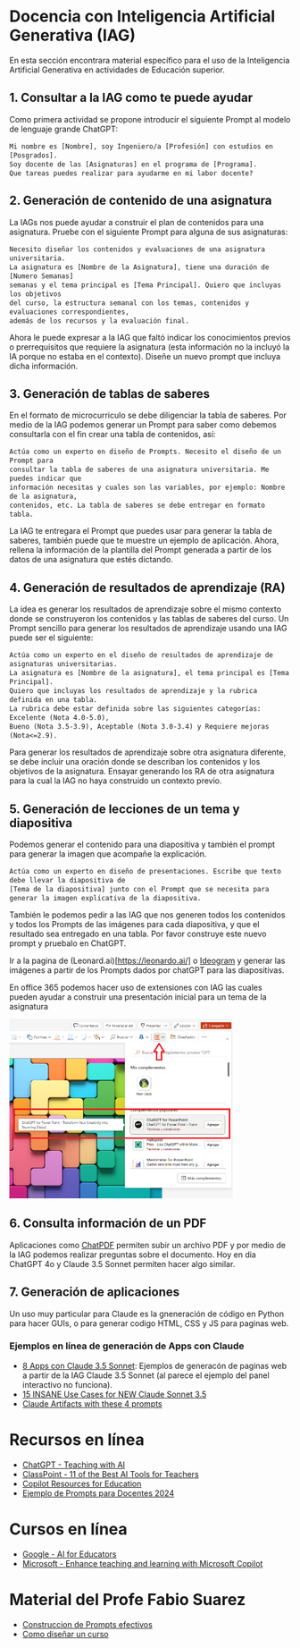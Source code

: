 # Docencia con Inteligencia Artificial Generativa (IAG)
En esta sección encontrara material específico para el uso de la Inteligencia Artificial Generativa en actividades de Educación superior.

## 1. Consultar a la IAG como te puede ayudar
Como primera actividad se propone introducir el siguiente Prompt al modelo de lenguaje grande ChatGPT:

```
Mi nombre es [Nombre], soy Ingeniero/a [Profesión] con estudios en [Posgrados].
Soy docente de las [Asignaturas] en el programa de [Programa].
Que tareas puedes realizar para ayudarme en mi labor docente?
```

## 2. Generación de contenido de una asignatura
La IAGs  nos puede ayudar a construir el plan de contenidos para una asignatura. Pruebe con el siguiente Prompt para alguna de sus asignaturas:

```
Necesito diseñar los contenidos y evaluaciones de una asignatura universitaria.
La asignatura es [Nombre de la Asignatura], tiene una duración de [Numero Semanas]
semanas y el tema principal es [Tema Principal]. Quiero que incluyas los objetivos
del curso, la estructura semanal con los temas, contenidos y evaluaciones correspondientes,
además de los recursos y la evaluación final.
```

Ahora le puede expresar a la IAG que faltó indicar los conocimientos previos o prerrequisitos que requiere la asignatura (esta información no la incluyó la IA porque no estaba en el contexto). Diseñe un nuevo prompt que incluya dicha información. 

## 3. Generación de tablas de saberes
En el formato de microcurriculo se debe diligenciar la tabla de saberes. Por medio de la IAG podemos generar un Prompt para saber como debemos consultarla con el fin crear una tabla de contenidos, así:

```
Actúa como un experto en diseño de Prompts. Necesito el diseño de un Prompt para
consultar la tabla de saberes de una asignatura universitaria. Me puedes indicar que
información necesitas y cuales son las variables, por ejemplo: Nombre de la asignatura,
contenidos, etc. La tabla de saberes se debe entregar en formato tabla.
```

La IAG te entregara el Prompt que puedes usar para generar la tabla de saberes, también puede que te muestre un ejemplo de aplicación. Ahora, rellena la información de la plantilla del Prompt generada a partir de los datos de una asignatura que estés dictando.

## 4. Generación de resultados de aprendizaje (RA)
La idea es generar los resultados de aprendizaje sobre el mismo contexto donde se construyeron los contenidos y las tablas de saberes del curso. Un Prompt sencillo para generar los resultados de aprendizaje usando una IAG puede ser el siguiente:

```
Actúa como un experto en el diseño de resultados de aprendizaje de asignaturas universitarias.
La asignatura es [Nombre de la asignatura], el tema principal es [Tema Principal].
Quiero que incluyas los resultados de aprendizaje y la rubrica definida en una tabla.
La rubrica debe estar definida sobre las siguientes categorías: Excelente (Nota 4.0-5.0),
Bueno (Nota 3.5-3.9), Aceptable (Nota 3.0-3.4) y Requiere mejoras (Nota<=2.9).
```

Para generar los resultados de aprendizaje sobre otra asignatura diferente, se debe incluir una oración donde se describan los contenidos y los objetivos de la asignatura. Ensayar generando los RA de otra asignatura para la cual la IAG no haya construido un contexto previo.

## 5. Generación de lecciones de un tema y diapositiva
Podemos generar el contenido para una diapositiva y también el prompt para generar la imagen que acompañe la explicación. 

```
Actúa como un experto en diseño de presentaciones. Escribe que texto debe llevar la diapositiva de
[Tema de la diapositiva] junto con el Prompt que se necesita para generar la imagen explicativa de la diapositiva.
```

También le podemos pedir a las IAG que nos generen todos los contenidos y todos los Prompts de las imágenes para cada diapositiva, y que el resultado sea entregado en una tabla. Por favor construye este nuevo prompt y pruebalo en ChatGPT. 

Ir a la pagina de (Leonard.ai)[https://leonardo.ai/] o [Ideogram](https://ideogram.ai/) y generar las imágenes a partir de los Prompts dados por chatGPT para las diapositivas.

En office 365 podemos hacer uso de extensiones con IAG las cuales pueden ayudar a construir una presentación inicial para un tema de la asignatura

<img src="https://raw.githubusercontent.com/cgl-itm/HerramientasIA_Docentes/main/assets/Office365_PowerPoint.png" alt="drawing" style="width:400px;"/> <br>


## 6. Consulta información de un PDF
Aplicaciones como [ChatPDF](https://www.chatpdf.com/) permiten subir un archivo PDF y por medio de la IAG podemos realizar preguntas sobre el documento. Hoy en dia ChatGPT 4o y Claude 3.5 Sonnet permiten hacer algo similar.

## 7. Generación de aplicaciones
Un uso muy particular para Claude es la gneneración de código en Python para hacer GUIs, o para generar codigo HTML, CSS y JS para paginas web. 

### Ejemplos en línea de generación de Apps con Claude
* [8 Apps con Claude 3.5 Sonnet](https://alejavirivera.com/8-apps-con-claude-3-5-sonnet/): Ejemplos de generacón de paginas web a partir de la IAG Claude 3.5 Sonnet (al parece el ejemplo del panel interactivo no funciona).
* [15 INSANE Use Cases for NEW Claude Sonnet 3.5](https://www.youtube.com/watch?v=wBJZQt23J7M)
* [Claude Artifacts with these 4 prompts](https://www.zeniteq.com/blog/try-claude-artifacts-with-these-5-cool-prompts)
  
# Recursos en línea
* [ChatGPT - Teaching with AI](https://openai.com/index/teaching-with-ai/)
* [ClassPoint - 11 of the Best AI Tools for Teachers](https://www.youtube.com/watch?v=KG4_CYbVpTo)
* [Copilot Resources for Education](https://adoption.microsoft.com/es-es/copilot-resources-for-education/)
* [Ejemplo de Prompts para Docentes 2024](https://www.youtube.com/watch?v=Eu6D2TVRf98)

# Cursos en línea
* [Google - AI for Educators](https://grow.google/ai-for-educators/)
* [Microsoft - Enhance teaching and learning with Microsoft Copilot](https://learn.microsoft.com/en-us/training/modules/enhance-teaching-learning-bing-chat/)

# Material del Profe Fabio Suarez
* [Construccion de Prompts efectivos](https://raw.githubusercontent.com/cgl-itm/HerramientasIA_Docentes/main/Docencia/Prompt%20Efectivos_revMCB.pdf)
* [Como diseñar un curso](https://raw.githubusercontent.com/cgl-itm/HerramientasIA_Docentes/main/Docencia/plantilla-solucion-FabioSuarez.pdf)
